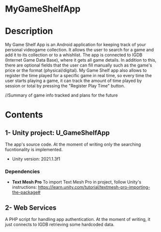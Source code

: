 # MyGameShelfApp

# Description
My Game Shelf App is an Android application for keeping track of your personal videogame collection. It allows the user to search for a game and add it to its collection or to a whishlist. The app is connected to IGDB (Internet Game Data Base), where it gets all game details. In addition to this, there are optional fields that the user can fill manually such as the game's price or the format (physical/digital). My Game Shelf app also allows to register the time played for a specific game in real time, so every time the user starts playing a game, it can track the amount of time played by session or total by pressing the "Register Play Time" button.

//Summary of game info tracked and plans for the future

# Contents

## 1- Unity project: U_GameShelfApp

The app's source code. At the moment of writing only the searching fucntionality is implemented.

- Unity version: 2021.1.3f1

### Dependencies

* **Text Mesh Pro**
To import Text Mesh Pro in project, follow Unity's instructions:
https://learn.unity.com/tutorial/textmesh-pro-importing-the-package#


## 2- Web Services

A PHP script for handling app authentication. At the moment of writing, it just connects to IGDB retrieving some hardcoded data.


